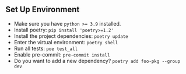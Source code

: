 ## Set Up Environment

- Make sure you have `python >= 3.9` installed.
- Install poetry: `pip install 'poetry>=1.2'`
- Install the project dependencies: `poetry update`
- Enter the virtual environment: `poetry shell`
- Run all tests: `poe test_all`
- Enable pre-commit:  `pre-commit install`
- Do you want to add a new dependency? `poetry add foo-pkg --group dev`
